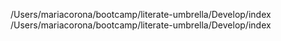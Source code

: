

/Users/mariacorona/bootcamp/literate-umbrella/Develop/index
/Users/mariacorona/bootcamp/literate-umbrella/Develop/index
